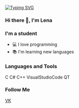 [![Typing SVG](https://readme-typing-svg.demolab.com?font=Fira+Code&pause=1000&color=F77624&center=true&vCenter=true&width=435&lines=Hi+there+%F0%9F%91%8B%2C+I'm+Lena+)](https://git.io/typing-svg)
### Hi there 👋, I'm Lena 

### I'm a student
- 💻 I love programming
- 📚 I'm learning new languages

### Languages and Tools
C
C#
C++
VisualStudioCode
QT

### Follow Me
[VK](https://vk.com/jrifkavgrgz)
